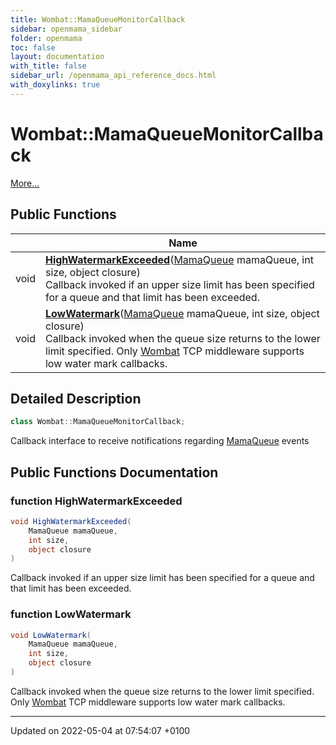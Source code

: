 ```yaml
---
title: Wombat::MamaQueueMonitorCallback
sidebar: openmama_sidebar
folder: openmama
toc: false
layout: documentation
with_title: false
sidebar_url: /openmama_api_reference_docs.html
with_doxylinks: true
---
```


# Wombat::MamaQueueMonitorCallback



 [More...](#detailed-description)

## Public Functions

|                | Name           |
| -------------- | -------------- |
| void | **[HighWatermarkExceeded](interfaceWombat_1_1MamaQueueMonitorCallback.html#function-highwatermarkexceeded)**([MamaQueue](classWombat_1_1MamaQueue.html) mamaQueue, int size, object closure)<br>Callback invoked if an upper size limit has been specified for a queue and that limit has been exceeded.  |
| void | **[LowWatermark](interfaceWombat_1_1MamaQueueMonitorCallback.html#function-lowwatermark)**([MamaQueue](classWombat_1_1MamaQueue.html) mamaQueue, int size, object closure)<br>Callback invoked when the queue size returns to the lower limit specified. Only [Wombat](namespaceWombat.html) TCP middleware supports low water mark callbacks.  |

## Detailed Description

```csharp
class Wombat::MamaQueueMonitorCallback;
```


Callback interface to receive notifications regarding [MamaQueue](classWombat_1_1MamaQueue.html) events 

## Public Functions Documentation

### function HighWatermarkExceeded

```csharp
void HighWatermarkExceeded(
    MamaQueue mamaQueue,
    int size,
    object closure
)
```

Callback invoked if an upper size limit has been specified for a queue and that limit has been exceeded. 

### function LowWatermark

```csharp
void LowWatermark(
    MamaQueue mamaQueue,
    int size,
    object closure
)
```

Callback invoked when the queue size returns to the lower limit specified. Only [Wombat](namespaceWombat.html) TCP middleware supports low water mark callbacks. 

-------------------------------

Updated on 2022-05-04 at 07:54:07 +0100